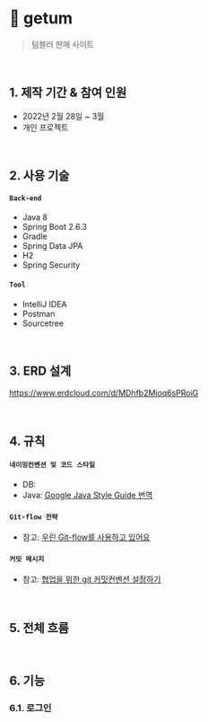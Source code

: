 # :pushpin: getum
>텀블러 판매 사이트  
>

</br>

## 1. 제작 기간 & 참여 인원
- 2022년 2월 28일 ~ 3월
- 개인 프로젝트

</br>

## 2. 사용 기술
#### `Back-end`
  - Java 8
  - Spring Boot 2.6.3
  - Gradle
  - Spring Data JPA
  - H2
  - Spring Security

  
#### `Tool`
  - IntelliJ IDEA
  - Postman
  - Sourcetree

</br>

## 3. ERD 설계
https://www.erdcloud.com/d/MDhfb2Mioq6sPRoiG

</br>

## 4. 규칙
#### `네이밍컨벤션 및 코드 스타일`
  - DB: 
  - Java: [Google Java Style Guide 번역](https://newwisdom.tistory.com/96)
#### `Git-flow 전략` 
  - 참고: [우린 Git-flow를 사용하고 있어요](https://techblog.woowahan.com/2553/)
  
#### `커밋 메시지` 
  - 참고: [협업을 위한 git 커밋컨벤션 설정하기](https://overcome-the-limits.tistory.com/entry/%ED%98%91%EC%97%85-%ED%98%91%EC%97%85%EC%9D%84-%EC%9C%84%ED%95%9C-%EA%B8%B0%EB%B3%B8%EC%A0%81%EC%9D%B8-git-%EC%BB%A4%EB%B0%8B%EC%BB%A8%EB%B2%A4%EC%85%98-%EC%84%A4%EC%A0%95%ED%95%98%EA%B8%B0)
  
</br>

## 5. 전체 흐름

</br>

## 6. 기능

### 6.1. 로그인


